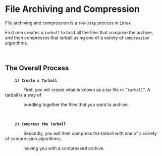# **File Archiving and Compression**

File archiving and compression is a `two-step` process in Linux.

First one creates a `tarball` to hold all the files that comprise the archive, and then
compresses that tarball using one of a variety of `compression` algorithms.

&nbsp;

## **The Overall Process**

&nbsp; &nbsp; &nbsp; &nbsp; **`1) Create a Tarball`**

&nbsp; &nbsp; &nbsp; &nbsp; &nbsp; &nbsp; &nbsp; &nbsp;First, you will create what is known as a tar file or "`tarball`". A tarball is a way of 

&nbsp; &nbsp; &nbsp; &nbsp; &nbsp; &nbsp; &nbsp; &nbsp;bundling together the files that you want to archive.

&nbsp;

&nbsp; &nbsp; &nbsp; &nbsp; **`2) Compress the Tarball`**

&nbsp; &nbsp; &nbsp; &nbsp; &nbsp; &nbsp; &nbsp; &nbsp;Secondly, you will then compress the tarball with one of a variety of compression algorithms; 

&nbsp; &nbsp; &nbsp; &nbsp; &nbsp; &nbsp; &nbsp; &nbsp;leaving you with a compressed archive.